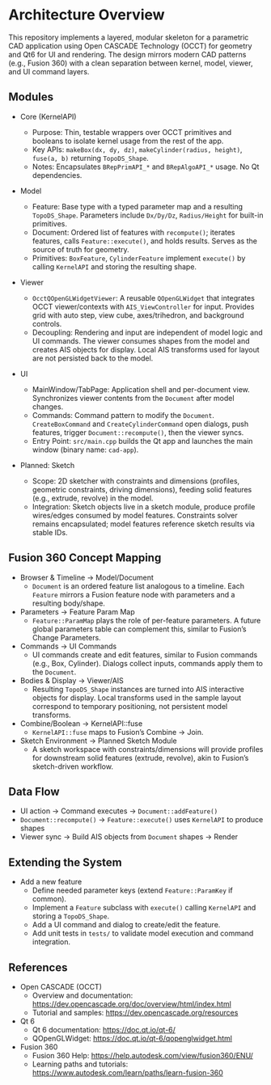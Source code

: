 # Architecture Overview

This repository implements a layered, modular skeleton for a parametric CAD application using Open CASCADE Technology (OCCT) for geometry and Qt6 for UI and rendering. The design mirrors modern CAD patterns (e.g., Fusion 360) with a clean separation between kernel, model, viewer, and UI command layers.

## Modules

- Core (KernelAPI)
  - Purpose: Thin, testable wrappers over OCCT primitives and booleans to isolate kernel usage from the rest of the app.
  - Key APIs: `makeBox(dx, dy, dz)`, `makeCylinder(radius, height)`, `fuse(a, b)` returning `TopoDS_Shape`.
  - Notes: Encapsulates `BRepPrimAPI_*` and `BRepAlgoAPI_*` usage. No Qt dependencies.

- Model
  - Feature: Base type with a typed parameter map and a resulting `TopoDS_Shape`. Parameters include `Dx/Dy/Dz`, `Radius/Height` for built-in primitives.
  - Document: Ordered list of features with `recompute()`; iterates features, calls `Feature::execute()`, and holds results. Serves as the source of truth for geometry.
  - Primitives: `BoxFeature`, `CylinderFeature` implement `execute()` by calling `KernelAPI` and storing the resulting shape.

- Viewer
  - `OcctQOpenGLWidgetViewer`: A reusable `QOpenGLWidget` that integrates OCCT viewer/contexts with `AIS_ViewController` for input. Provides grid with auto step, view cube, axes/trihedron, and background controls.
  - Decoupling: Rendering and input are independent of model logic and UI commands. The viewer consumes shapes from the model and creates AIS objects for display. Local AIS transforms used for layout are not persisted back to the model.

- UI
  - MainWindow/TabPage: Application shell and per-document view. Synchronizes viewer contents from the `Document` after model changes.
  - Commands: Command pattern to modify the `Document`. `CreateBoxCommand` and `CreateCylinderCommand` open dialogs, push features, trigger `Document::recompute()`, then the viewer syncs.
  - Entry Point: `src/main.cpp` builds the Qt app and launches the main window (binary name: `cad-app`).

- Planned: Sketch
  - Scope: 2D sketcher with constraints and dimensions (profiles, geometric constraints, driving dimensions), feeding solid features (e.g., extrude, revolve) in the model.
  - Integration: Sketch objects live in a sketch module, produce profile wires/edges consumed by model features. Constraints solver remains encapsulated; model features reference sketch results via stable IDs.

## Fusion 360 Concept Mapping

- Browser & Timeline → Model/Document
  - `Document` is an ordered feature list analogous to a timeline. Each `Feature` mirrors a Fusion feature node with parameters and a resulting body/shape.
- Parameters → Feature Param Map
  - `Feature::ParamMap` plays the role of per-feature parameters. A future global parameters table can complement this, similar to Fusion’s Change Parameters.
- Commands → UI Commands
  - UI commands create and edit features, similar to Fusion commands (e.g., Box, Cylinder). Dialogs collect inputs, commands apply them to the `Document`.
- Bodies & Display → Viewer/AIS
  - Resulting `TopoDS_Shape` instances are turned into AIS interactive objects for display. Local transforms used in the sample layout correspond to temporary positioning, not persistent model transforms.
- Combine/Boolean → KernelAPI::fuse
  - `KernelAPI::fuse` maps to Fusion’s Combine → Join.
- Sketch Environment → Planned Sketch Module
  - A sketch workspace with constraints/dimensions will provide profiles for downstream solid features (extrude, revolve), akin to Fusion’s sketch-driven workflow.

## Data Flow

- UI action → Command executes → `Document::addFeature()`
- `Document::recompute()` → `Feature::execute()` uses `KernelAPI` to produce shapes
- Viewer sync → Build AIS objects from `Document` shapes → Render

## Extending the System

- Add a new feature
  - Define needed parameter keys (extend `Feature::ParamKey` if common).
  - Implement a `Feature` subclass with `execute()` calling `KernelAPI` and storing a `TopoDS_Shape`.
  - Add a UI command and dialog to create/edit the feature.
  - Add unit tests in `tests/` to validate model execution and command integration.

## References

- Open CASCADE (OCCT)
  - Overview and documentation: https://dev.opencascade.org/doc/overview/html/index.html
  - Tutorial and samples: https://dev.opencascade.org/resources
- Qt 6
  - Qt 6 documentation: https://doc.qt.io/qt-6/
  - QOpenGLWidget: https://doc.qt.io/qt-6/qopenglwidget.html
- Fusion 360
  - Fusion 360 Help: https://help.autodesk.com/view/fusion360/ENU/
  - Learning paths and tutorials: https://www.autodesk.com/learn/paths/learn-fusion-360

